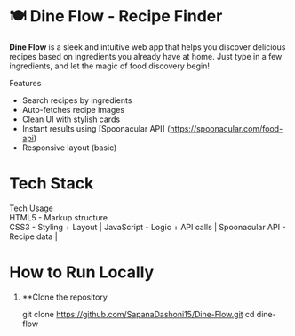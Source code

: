 # 🍽️ Dine Flow - Recipe Finder

**Dine Flow** is a sleek and intuitive web app that helps you discover delicious recipes based on ingredients you already have at home. Just type in a few ingredients, and let the magic of food discovery begin!

 Features

-  Search recipes by ingredients
-  Auto-fetches recipe images
-  Clean UI with stylish cards
-  Instant results using [Spoonacular API] (https://spoonacular.com/food-api)
- Responsive layout (basic)



# Tech Stack

Tech              Usage       
HTML5 -           Markup structure   
CSS3 -            Styling + Layout   |
JavaScript -      Logic + API calls |
Spoonacular API - Recipe data |


# How to Run Locally

1. **Clone the repository

   git clone https://github.com/SapanaDashoni15/Dine-Flow.git
   cd dine-flow
